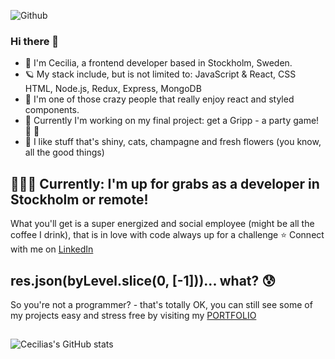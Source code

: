 ![Github](https://user-images.githubusercontent.com/105229808/200346827-71fa35bc-f651-4654-b18b-b8a24ae51d40.png)

### Hi there 👋

- 👋 I'm Cecilia, a frontend developer based in Stockholm, Sweden.
- 🪐 My stack include, but is not limited to: JavaScript & React, CSS HTML, Node.js, Redux, Express, MongoDB
- 👻 I'm one of those crazy people that really enjoy react and styled components.
- 🌱 Currently I'm  working on my final project: get a Gripp -  a party game! 🎉 👀
- 💎 I like stuff that's shiny, cats, champagne and fresh flowers (you know, all the good things)

## 🙋🏻‍♀️ Currently: I'm up for grabs as a developer in Stockholm or remote!
What you'll get is a super energized and social employee (might be all the coffee I drink), that is in love
with code always up for a challenge ⭐️
Connect with me on [LinkedIn](https://www.linkedin.com/in/ceciliafranlund)

## res.json(byLevel.slice(0, [-1]))... what? 😰
So you're not a programmer? - that's totally OK, you can still see some of my projects easy and stress free by visiting my [PORTFOLIO](https://ceciliafranlund.netlify.app) 

##
![Cecilias's GitHub stats](https://github-readme-stats.vercel.app/api?username=sneezan&show_icons=true&theme=transparent)
<!--
**Sneezan/Sneezan** is a ✨ _special_ ✨ repository because its `README.md` (this file) appears on your GitHub profile.

Here are some ideas to get you started:

- 🔭 I’m currently working on ...
- 🌱 I’m currently learning ...
- 👯 I’m looking to collaborate on ...
- 🤔 I’m looking for help with ...
- 💬 Ask me about ...
- 📫 How to reach me: ...
- 😄 Pronouns: ...
- ⚡ Fun fact: ...
-->
